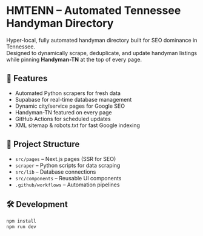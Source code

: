 # HMTENN – Automated Tennessee Handyman Directory

Hyper-local, fully automated handyman directory built for SEO dominance in Tennessee.  
Designed to dynamically scrape, deduplicate, and update handyman listings while pinning **Handyman-TN** at the top of every page.

## 🚀 Features
- Automated Python scrapers for fresh data
- Supabase for real-time database management
- Dynamic city/service pages for Google SEO
- Handyman-TN featured on every page
- GitHub Actions for scheduled updates
- XML sitemap & robots.txt for fast Google indexing

## 📂 Project Structure
- `src/pages` – Next.js pages (SSR for SEO)
- `scraper` – Python scripts for data scraping
- `src/lib` – Database connections
- `src/components` – Reusable UI components
- `.github/workflows` – Automation pipelines

## 🛠 Development
```bash
npm install
npm run dev
